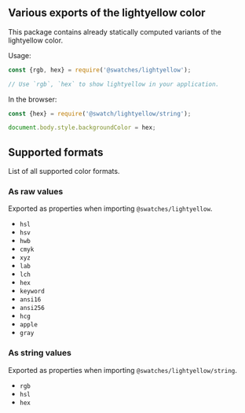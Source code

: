 ## Various exports of the lightyellow color

This package contains already statically computed variants of the lightyellow color.

Usage:
```js
const {rgb, hex} = require('@swatches/lightyellow');

// Use `rgb`, `hex` to show lightyellow in your application.
```

In the browser:
```js
const {hex} = require('@swatch/lightyellow/string');

document.body.style.backgroundColor = hex;
```

## Supported formats


List of all supported color formats.

### As raw values

Exported as properties when importing `@swatches/lightyellow`.

- `hsl`
- `hsv`
- `hwb`
- `cmyk`
- `xyz`
- `lab`
- `lch`
- `hex`
- `keyword`
- `ansi16`
- `ansi256`
- `hcg`
- `apple`
- `gray`

### As string values

Exported as properties when importing `@swatches/lightyellow/string`.

- `rgb`
- `hsl`
- `hex`
